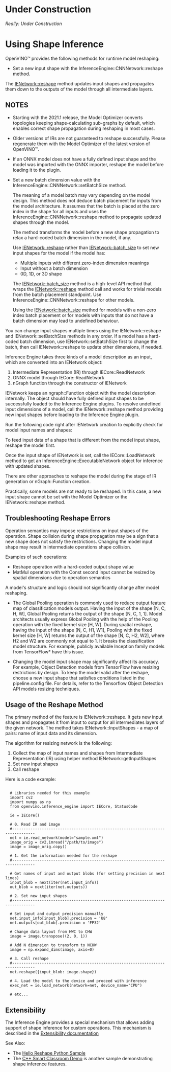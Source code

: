 # Under Construction

*Really: Under Construction*

# Using Shape Inference

OpenVINO™ provides the following methods for runtime model reshaping:

* Set a new input shape with the InferenceEngine::CNNNetwork::reshape method.

The [IENetwork::reshape](https://docs.openvinotoolkit.org/latest/ie_python_api/classie__api_1_1IENetwork.html#a6683f0291db25f908f8d6720ab2f221a) method updates input shapes and propagates them down to the outputs of the model through all intermediate layers.

## NOTES

* Starting with the 2021.1 release, the Model Optimizer converts topologies keeping shape-calculating sub-graphs by default, which enables correct shape propagation during reshaping in most cases.
* Older versions of IRs are not guaranteed to reshape successfully. Please regenerate them with the Model Optimizer of the latest version of OpenVINO™.
* If an ONNX model does not have a fully defined input shape and the model was imported with the ONNX importer, reshape the model before loading it to the plugin.
* Set a new batch dimension value with the InferenceEngine::CNNNetwork::setBatchSize method.

  The meaning of a model batch may vary depending on the model design. This method does not deduce batch placement for inputs from the model architecture. It assumes that the batch is placed at the zero index in the shape for all inputs and uses the InferenceEngine::CNNNetwork::reshape method to propagate updated shapes through the model.

  The method transforms the model before a new shape propagation to relax a hard-coded batch dimension in the model, if any.

  Use [IENetwork::reshape](https://docs.openvinotoolkit.org/latest/ie_python_api/classie__api_1_1IENetwork.html#a6683f0291db25f908f8d6720ab2f221a) rather than  [IENetwork::batch_size](https://docs.openvinotoolkit.org/latest/ie_python_api/classie__api_1_1IENetwork.html#a79a647cb1b49645616eaeb2ca255ef2e) to set new input shapes for the model if the model has:

    * Multiple inputs with different zero-index dimension meanings
    * Input without a batch dimension
    * 0D, 1D, or 3D shape

  The [IENetwork::batch_size](https://docs.openvinotoolkit.org/latest/ie_python_api/classie__api_1_1IENetwork.html#a79a647cb1b49645616eaeb2ca255ef2e) method is a high-level API method that wraps the [IENetwork::reshape](https://docs.openvinotoolkit.org/latest/ie_python_api/classie__api_1_1IENetwork.html#a6683f0291db25f908f8d6720ab2f221a)  method call and works for trivial models from the batch placement standpoint. Use InferenceEngine::CNNNetwork::reshape for other models.

  Using the [IENetwork::batch_size](https://docs.openvinotoolkit.org/latest/ie_python_api/classie__api_1_1IENetwork.html#a79a647cb1b49645616eaeb2ca255ef2e) method for models with a non-zero index batch placement or for models with inputs that do not have a batch dimension may lead to undefined behaviour.

You can change input shapes multiple times using the IENetwork::reshape and IENetwork::setBatchSize methods in any order. If a model has a hard-coded batch dimension, use IENetwork::setBatchSize first to change the batch, then call IENetwork::reshape to update other dimensions, if needed.

Inference Engine takes three kinds of a model description as an input, which are converted into an IENetwork object:

1. Intermediate Representation (IR) through IECore::ReadNetwork
2. ONNX model through IECore::ReadNetwork
3. nGraph function through the constructor of IENetwork

IENetwork keeps an ngraph::Function object with the model description internally. The object should have fully defined input shapes to be successfully loaded to the Inference Engine plugins. To resolve undefined input dimensions of a model, call the IENetwork::reshape method providing new input shapes before loading to the Inference Engine plugin.

Run the following code right after IENetwork creation to explicitly check for model input names and shapes:

To feed input data of a shape that is different from the model input shape, reshape the model first.

Once the input shape of IENetwork is set, call the IECore::LoadNetwork method to get an InferenceEngine::ExecutableNetwork object for inference with updated shapes.

There are other approaches to reshape the model during the stage of IR generation or nGraph::Function creation.

Practically, some models are not ready to be reshaped. In this case, a new input shape cannot be set with the Model Optimizer or the IENetwork::reshape method.

## Troubleshooting Reshape Errors
Operation semantics may impose restrictions on input shapes of the operation. Shape collision during shape propagation may be a sign that a new shape does not satisfy the restrictions. Changing the model input shape may result in intermediate operations shape collision.

Examples of such operations:

* Reshape operation with a hard-coded output shape value
* MatMul operation with the Const second input cannot be resized by spatial dimensions due to operation semantics

A model's structure and logic should not significantly change after model reshaping.

* The Global Pooling operation is commonly used to reduce output feature map of classification models output. Having the input of the shape [N, C, H, W], Global Pooling returns the output of the shape [N, C, 1, 1]. Model architects usually express Global Pooling with the help of the Pooling operation with the fixed kernel size [H, W]. During spatial reshape, having the input of the shape [N, C, H1, W1], Pooling with the fixed kernel size [H, W] returns the output of the shape [N, C, H2, W2], where H2 and W2 are commonly not equal to 1. It breaks the classification model structure. For example, publicly available Inception family models from TensorFlow* have this issue.

* Changing the model input shape may significantly affect its accuracy. For example, Object Detection models from TensorFlow have resizing restrictions by design. To keep the model valid after the reshape, choose a new input shape that satisfies conditions listed in the pipeline.config file. For details, refer to the Tensorflow Object Detection API models resizing techniques.


## Usage of the Reshape Method
The primary method of the feature is IENetwork::reshape. It gets new input shapes and propagates it from input to output for all intermediates layers of the given network. The method takes IENetwork::InputShapes - a map of pairs: name of input data and its dimension.

The algorithm for resizing network is the following:

1. Collect the map of input names and shapes from Intermediate Representation (IR) using helper method IENetwork::getInputShapes
2. Set new input shapes
3. Call reshape

Here is a code example:

<pre><code>
  # Libraries needed for this example
  import cv2
  import numpy as np
  from openvino.inference_engine import IECore, StatusCode

  ie = IECore()

  # 0. Read IR and image
  #--------------------------------------------------------------------------------
  net = ie.read_network(model="sample.xml")
  image_orig = cv2.imread("/path/to/image")
  image = image_orig.copy()

  # 1. Get the information needed for the reshape
  #--------------------------------------------------------------------------------

  # Get names of input and output blobs (for setting precision in next lines)
  input_blob = next(iter(net.input_info))
  out_blob = next(iter(net.outputs))

  # 2. Set new input shapes
  #--------------------------------------------------------------------------------

  # Set input and output precision manually
  net.input_info[input_blob].precision = 'U8'
  net.outputs[out_blob].precision = 'FP32'

  # Change data layout from HWC to CHW
  image = image.transpose((2, 0, 1))

  # Add N dimension to transform to NCHW
  image = np.expand_dims(image, axis=0)

  # 3. Call reshape
  #--------------------------------------------------------------------------------
  net.reshape({input_blob: image.shape})

  # 4. Load the model to the device and proceed with inference
  exec_net = ie.load_network(network=net, device_name="CPU")

  # etc...
</code></pre>

## Extensibility
The Inference Engine provides a special mechanism that allows adding support of shape inference for custom operations. This mechanism is described in the [Extensibility documentation](https://docs.openvinotoolkit.org/latest/openvino_docs_IE_DG_Extensibility_DG_Intro.html)

See Also:

* The [Hello Reshape Python Sample](https://docs.openvinotoolkit.org/latest/openvino_inference_engine_ie_bridges_python_sample_hello_reshape_ssd_README.html)
* The [C++ Smart Classroom Demo](https://docs.openvinotoolkit.org/latest/omz_demos_smart_classroom_demo_cpp.html) is another sample demonstrating shape inference features.



